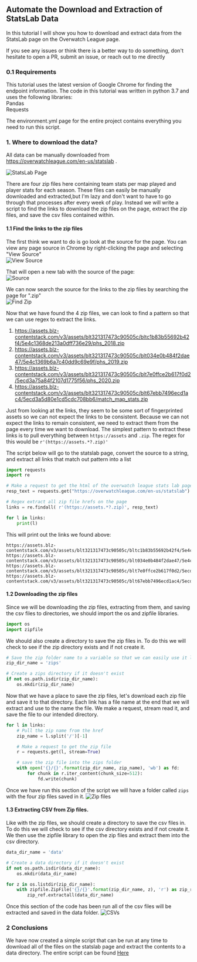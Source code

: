 ## Automate the Download and Extraction of StatsLab Data

In this tutorial I will show you how to download and extract data from the StatsLab page on the Overwatch League page.

If you see any issues or think there is a better way to do something,
don't hesitate to open a PR, submit an issue, or reach out to me directly

### 0.1 Requirements
This tutorial uses the latest version of Google Chrome for finding the endpoint information.
The code in this tutorial was written in python 3.7 and uses the following libraries:  
Pandas  
Requests  

The environment.yml page for the entire project contains everything you need to run this script.


### 1. Where to download the data?

All data can be manually downloaded from https://overwatchleague.com/en-us/statslab .

![StatsLab Page](screen_shots/statslab_page.png)

There are four zip files here containing team stats per map played and player stats for each season. These files can easily be manually downloaded and extracted,but I'm lazy and don't want to have to go through that processes after every week of play. Instead we will write a script to find the links to download the zip files on the page,
extract the zip files, and save the csv files contained within.

#### 1.1 Find the links to the zip files
The first think we want to do is go look at the source for the page.
You can view any page source in Chrome by right-clicking the page and selecting "View Source"  
![View Source](screen_shots/view_source.png)

That will open a new tab with the source of the page:  
![Source](screen_shots/source.png)

We can now search the source for the links to the zip files by searching the page for ".zip"  
![Find Zip](screen_shots/find_zip.png)

Now that we have found the 4 zip files, we can look to find a pattern so that we can use regex to extract the links.

1. https://assets.blz-contentstack.com/v3/assets/blt321317473c90505c/bltc1b83b55692b42f4/5e4c1368de213a0dff736e29/phs_2018.zip
2. https://assets.blz-contentstack.com/v3/assets/blt321317473c90505c/blt034e0b484f2dae47/5e4c1369b6a7c40dd9c69e9f/phs_2019.zip
3. https://assets.blz-contentstack.com/v3/assets/blt321317473c90505c/blt7e0ffce2b617f0d2/5ecd3a75a84f2107d1775f56/phs_2020.zip
4. https://assets.blz-contentstack.com/v3/assets/blt321317473c90505c/blt67ebb7496ecd1ac4/5ecd3a5d80e1cd5cdc708bb6/match_map_stats.zip

Just from looking at the links, they seem to be some sort of fingerprinted assets so we can not expect the links to be consistent.
Because we can not expect the links to remain consistent, we need to extract them from the page every time we want to download. The simplest pattern to extract these links is to
pull everything between `https://assets` and `.zip`. The regex for this would be `r'(https://assets.*?.zip)'`


The script below will go to the statslab page, convert the source to a string, and extract all links that match out pattern into a list
```python
import requests
import re

# Make a request to get the html of the overwatch league stats lab page
resp_text = requests.get("https://overwatchleague.com/en-us/statslab").text

# Regex extract all zip file hrefs on the page
links = re.findall( r'(https://assets.*?.zip)', resp_text)

for l in links:
    print(l)
```
This will print out the links we found above:
```
https://assets.blz-contentstack.com/v3/assets/blt321317473c90505c/bltc1b83b55692b42f4/5e4c1368de213a0dff736e29/phs_2018.zip
https://assets.blz-contentstack.com/v3/assets/blt321317473c90505c/blt034e0b484f2dae47/5e4c1369b6a7c40dd9c69e9f/phs_2019.zip
https://assets.blz-contentstack.com/v3/assets/blt321317473c90505c/blt7e0ffce2b617f0d2/5ecd3a75a84f2107d1775f56/phs_2020.zip
https://assets.blz-contentstack.com/v3/assets/blt321317473c90505c/blt67ebb7496ecd1ac4/5ecd3a5d80e1cd5cdc708bb6/match_map_stats.zip
```

#### 1.2 Downloading the zip files
Since we will be downloading the zip files, extracting from them, and saving the csv files to directories, we should
import the os and zipfile libraries.
```python
import os
import zipfile
```

We should also create a directory to save the zip files in. To do this we will check to see if the zip directory exists
and if not create it.

```python
# Save the zip folder name to a variable so that we can easily use it later.
zip_dir_name = 'zips'

# Create a zips directory if it doesn't exist
if not os.path.isdir(zip_dir_name):
    os.mkdir(zip_dir_name)
```

Now that we have a place to save the zip files, let's download each zip file and save it to that directory.
Each link has a file name at the end that we will extract and use to the name the file. We make a request, stream read it, and save the file to our intended directory.

```python
for l in links:
    # Pull the zip name from the href
    zip_name = l.split('/')[-1]

    # Make a request to get the zip file
    r = requests.get(l, stream=True)

    # save the zip file into the zips folder
    with open('{}/{}'.format(zip_dir_name, zip_name), 'wb') as fd:
        for chunk in r.iter_content(chunk_size=512):
            fd.write(chunk)
```

Once we have run this section of the script we will have a folder called `zips` with the four zip files saved in it.
![Zip files](screen_shots/saved_zips.png)

#### 1.3 Extracting CSV from Zip files.

Like with the zip files, we should create a directory to save the csv files in. To do this we will check to see if the csv directory exists
and if not create it. We then use the zipfile library to open the zip files and extract them into the csv directory.

```python
data_dir_name = 'data'

# Create a data directory if it doesn't exist
if not os.path.isdir(data_dir_name):
    os.mkdir(data_dir_name)

for z in os.listdir(zip_dir_name):
    with zipfile.ZipFile('{}/{}'.format(zip_dir_name, z), 'r') as zip_ref:
        zip_ref.extractall(data_dir_name)
```

Once this section of the code has been run all of the csv files will be extracted and saved in the data folder.
![CSVs](screen_shots/csvs.png)

### 2 Conclusions
We have now created a simple script that can be run at any time to download all of the files on the statslab page and extract the contents to a data directory.
The entire script can be found [Here](download_data.py)
